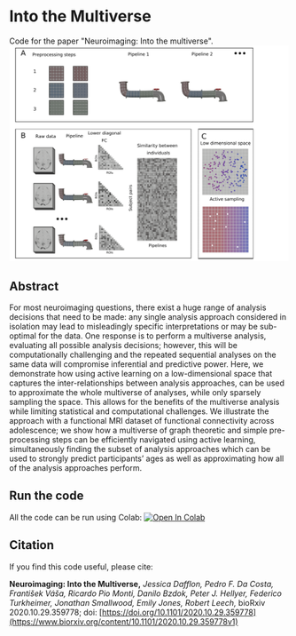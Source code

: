 # Into the Multiverse

Code for the paper "Neuroimaging: Into the multiverse".
![Image](figures/overview_analysis.png)

## Abstract
For most neuroimaging questions, there exist a huge range of analysis decisions
that need to be made: any single analysis approach considered in isolation may
lead to misleadingly specific interpretations or may be sub-optimal for the
data. One response is to perform a multiverse analysis, evaluating all possible
analysis decisions; however, this will be computationally challenging and the
repeated sequential analyses on the same data will compromise inferential and
predictive power. Here, we demonstrate how using active learning on a
low-dimensional space that captures the inter-relationships between analysis
approaches, can be used to approximate the whole multiverse of analyses, while
only sparsely sampling the space. This allows for the benefits of the multiverse
analysis while limiting statistical and computational challenges. We illustrate
the approach with a functional MRI dataset of functional connectivity across
adolescence; we show how a multiverse of graph theoretic and simple
pre-processing steps can be efficiently navigated using active learning,
simultaneously finding the subset of analysis approaches which can be used to
strongly predict participants’ ages as well as approximating how all of the
analysis approaches perform.

## Run the code
All the code can be run using Colab: [![Open In Colab](https://colab.research.google.com/assets/colab-badge.svg)](https://colab.research.google.com/github/Mind-the-Pineapple/into-the-multiverse/blob/master/notebooks/multiverse_analysis.ipynb)

## Citation
If you find this code useful, please cite: 

**Neuroimaging: Into the Multiverse,** 
*Jessica Dafflon, Pedro F. Da Costa, František Váša, Ricardo Pio Monti, Danilo Bzdok, Peter J. Hellyer, Federico Turkheimer, Jonathan Smallwood, Emily Jones, Robert Leech,* bioRxiv 2020.10.29.359778; doi: [https://doi.org/10.1101/2020.10.29.359778](https://www.biorxiv.org/content/10.1101/2020.10.29.359778v1)

